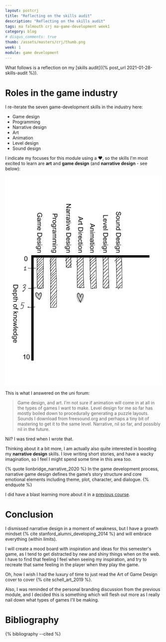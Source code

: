 ```yaml
---
layout: postcrj
title: "Reflecting on the skills audit"
description: "Reflecting on the skills audit"
tags: ma falmouth crj ma-game-development week1
category: blog
# disqus_comments: true
thumb: /assets/masters/crj/thumb.png
week: 1
module: game development
---
```


What follows is a reflection on my [skills audit]({% post_url 2021-01-28-skills-audit %}).

# Roles in the game industry

I re-iterate the seven game-development skills in the industry here:

- Game design
- Programming
- Narrative design
- Art
- Animation
- Level design
- Sound design

I indicate my focuses for this module using a ❤, so the skills I'm most excited to learn are **art** and **game design** (and **narrative design** - see below):

![Skills rating](/assets/posts/2021-01-28-skills-audit/game-dev-roles.png)

This is what I answered on the uni forum:

> Game design, and art. I'm not sure if animation will come in at all in the types of games I want to make. Level design for me so far has mostly boiled down to procedurally generating a puzzle layouts. Sounds I download from freesound.org and perhaps a tiny bit of mastering to get it to the same level. Narrative, nil so far, and possibly nil in the future.

Nil? I was tired when I wrote that.

Thinking about it a bit more, I am actually also quite interested in boosting my **narrative design** skills. I love writing short stories, and have a wacky imagination, so I feel I might spend some time in this area too.

{% quote lionbridge_narrative_2020 %}
In the game development process, narrative game design defines the game’s story structure and core emotional elements including theme, plot, character, and dialogue.
{% endquote %}

I did have a blast learning more about it in a [previous course](/tags#narrativedesign).

# Conclusion

I dismissed narrative design in a moment of weakness, but I have a growth mindset {% cite stanford_alumni_developing_2014 %} and will embrace everything (within limits).

I will create a mood board with inspiration and ideas for this semester's game, as I tend to get distracted by new and shiny things when on the web. I have to find that feeling I feel when seeing my inspiration, and try to recreate that same feeling in the player when they play the game.

Oh, how I wish I had the luxury of time to just read the Art of Game Design cover to cover {% cite schell_art_2019 %}.

Also, I was reminded of the personal branding discussion from the previous module, and I decided this is something which will flesh out more as I really nail down what types of games I'll be making.


# Bibliography

{% bibliography --cited %}
